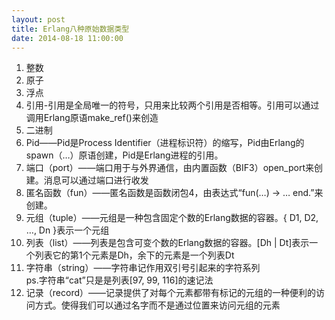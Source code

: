 ```yaml
---
layout: post
title: Erlang八种原始数据类型
date: 2014-08-18 11:00:00
---
```


<ol>
<li>整数</li>
<li>原子</li>
<li>浮点</li>
<li>引用-引用是全局唯一的符号，只用来比较两个引用是否相等。引用可以通过调用Erlang原语make_ref()来创造</li>
<li>二进制</li>
<li>Pid——Pid是Process Identifier（进程标识符）的缩写，Pid由Erlang的spawn（…）原语创建，Pid是Erlang进程的引用。</li>
<li>端口（port）——端口用于与外界通信，由内置函数（BIF3）open_port来创建。消息可以通过端口进行收发</li>
<li>匿名函数（fun）——匿名函数是函数闭包4，由表达式“fun(…) -> … end.”来创建。</li>
<li>元组（tuple）——元组是一种包含固定个数的Erlang数据的容器。{ D1, D2, …, Dn }表示一个元组</li>
<li>列表（list）——列表是包含可变个数的Erlang数据的容器。[Dh | Dt]表示一个列表它的第1个元素是Dh，余下的元素是一个列表Dt</li>
<li>字符串（string）——字符串记作用双引号引起来的字符系列</li>
ps.字符串“cat”只是是列表[97, 99, 116]的速记法
<li>记录（record）——记录提供了对每个元素都带有标记的元组的一种便利的访问方式。使得我们可以通过名字而不是通过位置来访问元组的元素</li>
</ol>
